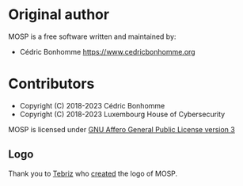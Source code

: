 # Original author

MOSP is a free software written and maintained by:

* Cédric Bonhomme https://www.cedricbonhomme.org


# Contributors

* Copyright (C) 2018-2023 Cédric Bonhomme
* Copyright (C) 2018-2023 Luxembourg House of Cybersecurity

MOSP is licensed under
[GNU Affero General Public License version 3](https://www.gnu.org/licenses/agpl-3.0.html)

## Logo

Thank you to [Tebriz](https://github.com/tebriz159) who
[created](https://github.com/NC3-LU/MOSP/issues/7) the logo of MOSP.

